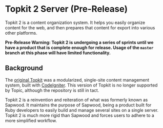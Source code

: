 Topkit 2 Server (Pre-Release)
==========

Topkit 2 is a content organization system. It helps you easily organize content
for the web, and then prepares that content for export into various other
platforms.

**Pre-Release Warning: Topkit 2 is undergoing a series of sprints until we have
a product that is complete enough for release. Usage of the `master` branch at
this phase will have limited functionality.**

Background
----------

The [original Topkit](https://github.com/topicdesign/topkit) was a modularized,
single-site content management system, built with
[CodeIgniter](http://www.codeigniter.com/). This version of Topkit is no longer
supported by Topic, although the repository is still in tact.

Topkit 2 is a reinvention and reiteration of what was formerly known as
Sapwood. It maintains the purpose of Sapwood, being a product built for Ruby
developers to easily build and manage several sites on a single server. Topkit
2 is much more rigid than Sapwood and forces users to adhere to a more
simplified workflow.

